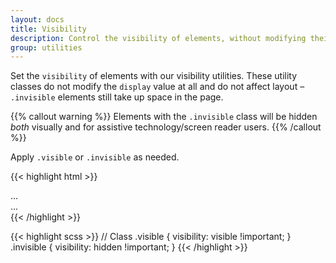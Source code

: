 ```yaml
---
layout: docs
title: Visibility
description: Control the visibility of elements, without modifying their display, with visibility utilities.
group: utilities
---
```


Set the `visibility` of elements with our visibility utilities. These utility classes do not modify the `display` value at all and do not affect layout – `.invisible` elements still take up space in the page.

{{% callout warning %}}
Elements with the `.invisible` class will be hidden *both* visually and for assistive technology/screen reader users.
{{% /callout %}}

Apply `.visible` or `.invisible` as needed.

{{< highlight html >}}
<div class="visible">...</div>
<div class="invisible">...</div>
{{< /highlight >}}

{{< highlight scss >}}
// Class
.visible {
  visibility: visible !important;
}
.invisible {
  visibility: hidden !important;
}
{{< /highlight >}}
